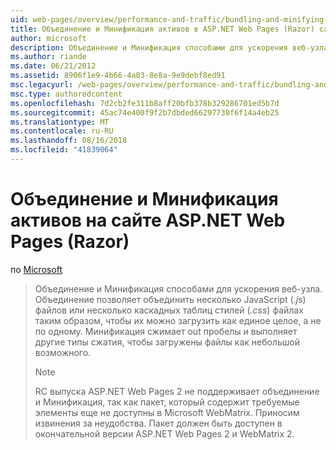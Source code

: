 ```yaml
---
uid: web-pages/overview/performance-and-traffic/bundling-and-minifying-assets-in-an-aspnet-web-pages-razor-site
title: Объединение и Минификация активов в ASP.NET Web Pages (Razor) сайта | Документация Майкрософт
author: microsoft
description: Объединение и Минификация способами для ускорения веб-узла. Объединение позволяет объединить несколько файлов JavaScript (JS) или несколько каскадных таблиц стилей (...)
ms.author: riande
ms.date: 06/21/2012
ms.assetid: 8906f1e9-4b66-4a03-8e8a-9e9debf8ed91
msc.legacyurl: /web-pages/overview/performance-and-traffic/bundling-and-minifying-assets-in-an-aspnet-web-pages-razor-site
msc.type: authoredcontent
ms.openlocfilehash: 7d2cb2fe311b8aff20bfb378b329286701ed5b7d
ms.sourcegitcommit: 45ac74e400f9f2b7dbded66297730f6f14a4eb25
ms.translationtype: MT
ms.contentlocale: ru-RU
ms.lasthandoff: 08/16/2018
ms.locfileid: "41839064"
---
```

<a name="bundling-and-minifying-assets-in-an-aspnet-web-pages-razor-site"></a>Объединение и Минификация активов на сайте ASP.NET Web Pages (Razor)
====================
по [Microsoft](https://github.com/microsoft)

> Объединение и Минификация способами для ускорения веб-узла. Объединение позволяет объединить несколько JavaScript (*.js*) файлов или несколько каскадных таблиц стилей (*.css*) файлах таким образом, чтобы их можно загрузить как единое целое, а не по одному. Минификация сжимает out пробелы и выполняет другие типы сжатия, чтобы загружены файлы как небольшой возможного.
> 
> > [!NOTE]
> > RC выпуска ASP.NET Web Pages 2 не поддерживает объединение и Минификация, так как пакет, который содержит требуемые элементы еще не доступны в Microsoft WebMatrix. Приносим извинения за неудобства. Пакет должен быть доступен в окончательной версии ASP.NET Web Pages 2 и WebMatrix 2.
